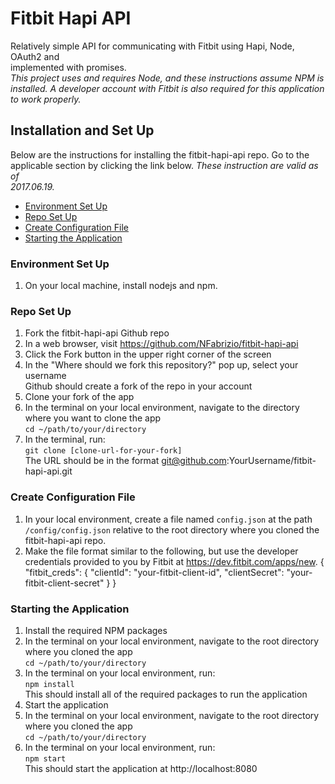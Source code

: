 # Fitbit Hapi API
Relatively simple API for communicating with Fitbit using Hapi, Node, OAuth2 and  
implemented with promises.  
*This project uses and requires Node, and these instructions assume NPM is  
installed. A developer account with Fitbit is also required for this application  
to work properly.*

## Installation and Set Up
Below are the instructions for installing the fitbit-hapi-api repo. Go to the  
applicable section by clicking the link below. *These instruction are valid as of  
2017.06.19.*

* [Environment Set Up](#environment)
* [Repo Set Up](#repo)
* [Create Configuration File](#config)
* [Starting the Application](#app-start)

### <a name="environment"></a>Environment Set Up
1. On your local machine, install nodejs and npm.

### <a name="repo"></a>Repo Set Up
1. Fork the fitbit-hapi-api Github repo
  1. In a web browser, visit https://github.com/NFabrizio/fitbit-hapi-api
  2. Click the Fork button in the upper right corner of the screen
  3. In the "Where should we fork this repository?" pop up, select your username  
    Github should create a fork of the repo in your account
2. Clone your fork of the app
  1. In the terminal on your local environment, navigate to the directory where you want to clone the app  
    `cd ~/path/to/your/directory`
  2. In the terminal, run:  
    `git clone [clone-url-for-your-fork]`  
    The URL should be in the format git@github.com:YourUsername/fitbit-hapi-api.git

### <a name="config"></a>Create Configuration File
1. In your local environment, create a file named `config.json` at the path  
  `/config/config.json` relative to the root directory where you cloned the  
  fitbit-hapi-api repo.
2. Make the file format similar to the following, but use the developer  
  credentials provided to you by Fitbit at https://dev.fitbit.com/apps/new.
    {
      "fitbit_creds": {
        "clientId": "your-fitbit-client-id",
        "clientSecret": "your-fitbit-client-secret"
      }
    }

### <a name="app-start"></a>Starting the Application
1. Install the required NPM packages
  1. In the terminal on your local environment, navigate to the root directory where you cloned the app  
    `cd ~/path/to/your/directory`  
  2. In the terminal on your local environment, run:  
    `npm install`  
    This should install all of the required packages to run the application
2. Start the application
  1. In the terminal on your local environment, navigate to the root directory where you cloned the app  
    `cd ~/path/to/your/directory`  
  2. In the terminal on your local environment, run:  
    `npm start`  
    This should start the application at http://localhost:8080
